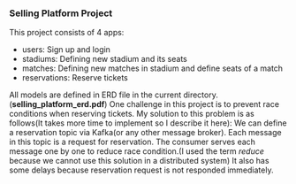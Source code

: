 ### Selling Platform Project

This project consists of 4 apps:
* users: Sign up and login
* stadiums: Defining new stadium and its seats
* matches: Defining new matches in stadium and define seats of a match
* reservations: Reserve tickets

All models are defined in ERD file in the current directory. (**selling_platform_erd.pdf**)
One challenge in this project is to prevent race conditions when reserving tickets. My solution to this problem is as
 follows(It takes more time to implement so I describe it here):
We can define a reservation topic via Kafka(or any other message broker). Each message in this topic is a request for reservation.
The consumer serves each message one by one to reduce race condition.(I used the term _reduce_ because we cannot use this solution
in a distributed system) It also has some delays because reservation request is not responded immediately.

